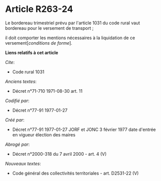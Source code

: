 # Article R263-24

Le bordereau trimestriel prévu par l'article 1031 du code rural vaut bordereau pour le versement de transport ;

il doit comporter les mentions nécessaires à la liquidation de ce versement[*conditions de forme*].

**Liens relatifs à cet article**

_Cite_:

  - Code rural 1031

_Anciens textes_:

  - Décret n°71-710 1971-08-30 art. 11

_Codifié par_:

  - Décret n°77-91 1977-01-27

_Créé par_:

  - Décret n°77-91 1977-01-27 JORF et JONC 3 février 1977 date d'entrée en vigueur élection des maires

_Abrogé par_:

  - Décret n°2000-318 du 7 avril 2000 - art. 4 (V)

_Nouveaux textes_:

  - Code général des collectivités territoriales - art. D2531-22 (V)
